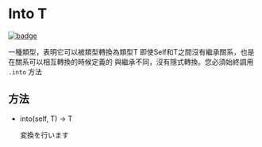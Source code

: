 # Into T

[![badge](https://img.shields.io/endpoint.svg?url=https%3A%2F%2Fgezf7g7pd5.execute-api.ap-northeast-1.amazonaws.com%2Fdefault%2Fsource_up_to_date%3Fowner%3Derg-lang%26repos%3Derg%26ref%3Dmain%26path%3Ddoc/EN/API/types/traits/Into.md%26commit_hash%3Dd15cbbf7b33df0f78a575cff9679d84c36ea3ab1)](https://gezf7g7pd5.execute-api.ap-northeast-1.amazonaws.com/default/source_up_to_date?owner=erg-lang&repos=erg&ref=main&path=doc/EN/API/types/traits/Into.md&commit_hash=d15cbbf7b33df0f78a575cff9679d84c36ea3ab1)

一種類型，表明它可以被類型轉換為類型T
即使Self和T之間沒有繼承關系，也是在關系可以相互轉換的時候定義的
與繼承不同，沒有隱式轉換。您必須始終調用 `.into` 方法

## 方法

* into(self, T) -> T

  変換を行います
